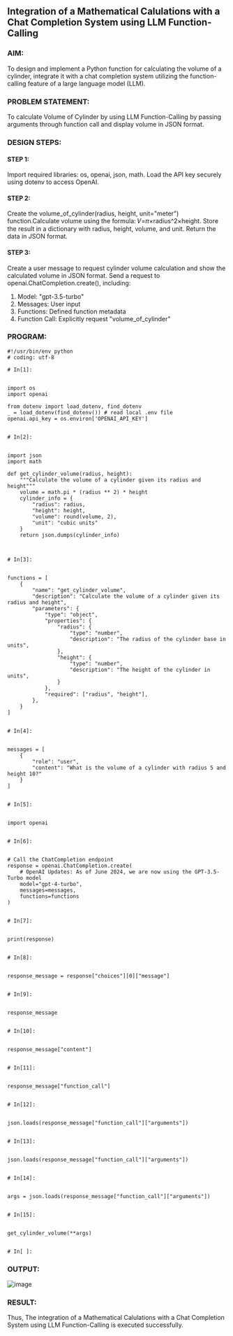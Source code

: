 ## Integration of a Mathematical Calulations with a Chat Completion System using LLM Function-Calling

### AIM:
To design and implement a Python function for calculating the volume of a cylinder, integrate it with a chat completion system utilizing the function-calling feature of a large language model (LLM).

### PROBLEM STATEMENT:
To calculate Volume of Cylinder by using LLM Function-Calling by passing arguments through function call and display volume in JSON format.

### DESIGN STEPS:
#### STEP 1:
Import required libraries: os, openai, json, math. Load the API key securely using dotenv to access OpenAI.

#### STEP 2:
Create the volume_of_cylinder(radius, height, unit="meter") function.Calculate volume using the formula: 𝑉=𝜋×radius^2×height. Store the result in a dictionary with radius, height, volume, and unit. Return the data in JSON format.

#### STEP 3:
Create a user message to request cylinder volume calculation and show the calculated volume in JSON format. Send a request to openai.ChatCompletion.create(), including:
1. Model: "gpt-3.5-turbo"
2. Messages: User input
3. Functions: Defined function metadata
4. Function Call: Explicitly request "volume_of_cylinder"

### PROGRAM:
~~~
#!/usr/bin/env python
# coding: utf-8

# In[1]:


import os
import openai

from dotenv import load_dotenv, find_dotenv
_ = load_dotenv(find_dotenv()) # read local .env file
openai.api_key = os.environ['OPENAI_API_KEY']


# In[2]:


import json
import math

def get_cylinder_volume(radius, height):
    """Calculate the volume of a cylinder given its radius and height"""
    volume = math.pi * (radius ** 2) * height
    cylinder_info = {
        "radius": radius,
        "height": height,
        "volume": round(volume, 2),
        "unit": "cubic units"
    }
    return json.dumps(cylinder_info)



# In[3]:


functions = [
    {
        "name": "get_cylinder_volume",
        "description": "Calculate the volume of a cylinder given its radius and height",
        "parameters": {
            "type": "object",
            "properties": {
                "radius": {
                    "type": "number",
                    "description": "The radius of the cylinder base in units",
                },
                "height": {
                    "type": "number",
                    "description": "The height of the cylinder in units",
                }
            },
            "required": ["radius", "height"],
        },
    }
]


# In[4]:


messages = [
    {
        "role": "user",
        "content": "What is the volume of a cylinder with radius 5 and height 10?"
    }
]


# In[5]:


import openai


# In[6]:


# Call the ChatCompletion endpoint
response = openai.ChatCompletion.create(
    # OpenAI Updates: As of June 2024, we are now using the GPT-3.5-Turbo model
    model="gpt-4-turbo",
    messages=messages,
    functions=functions
)


# In[7]:


print(response)


# In[8]:


response_message = response["choices"][0]["message"]


# In[9]:


response_message


# In[10]:


response_message["content"]


# In[11]:


response_message["function_call"]


# In[12]:


json.loads(response_message["function_call"]["arguments"])


# In[13]:


json.loads(response_message["function_call"]["arguments"])


# In[14]:


args = json.loads(response_message["function_call"]["arguments"])


# In[15]:


get_cylinder_volume(**args)


# In[ ]:
~~~

### OUTPUT:
![image](https://github.com/user-attachments/assets/aace93ef-ceb8-470e-bfc8-a88d7444f4fa)

### RESULT:
Thus, The integration of a Mathematical Calulations with a Chat Completion System using LLM Function-Calling is executed successfully.

